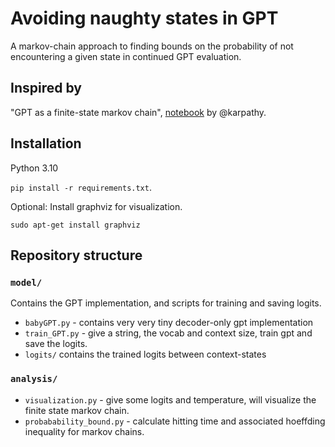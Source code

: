 # Avoiding naughty states in GPT

A markov-chain approach to finding bounds on the probability of not encountering a given state in continued GPT evaluation.

## Inspired by
"GPT as a finite-state markov chain", [notebook](https://colab.research.google.com/drive/1SiF0KZJp75rUeetKOWqpsA8clmHP6jMg?usp=sharing#scrollTo=mGHwSuHQuTXI) by @karpathy.

## Installation 
Python 3.10

`pip install -r requirements.txt`.

Optional: Install graphviz for visualization.

`sudo apt-get install graphviz` 

## Repository structure

### `model/` 
Contains the GPT implementation, and scripts for training and saving logits.
* `babyGPT.py` - contains very very tiny decoder-only gpt implementation
* `train_GPT.py` - give a string, the vocab and context size, train gpt and save the logits.
* `logits/` contains the trained logits between context-states

### `analysis/`
* `visualization.py` - give some logits and temperature, will visualize the finite state markov chain. 
* `probabability_bound.py` - calculate hitting time and associated hoeffding inequality for markov chains.